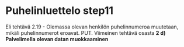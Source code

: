 # Puhelinluettelo step11

Eli tehtävä 2.19 - Olemassa olevan henkilön puhelinnumeroa muutetaan, mikäli puhelinnumerot eroavat. PUT. Viimeinen tehtävä osasta **2 d) Palvelimella olevan datan muokkaaminen**

